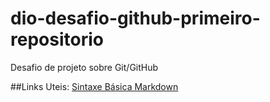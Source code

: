 # dio-desafio-github-primeiro-repositorio
Desafio de projeto sobre Git/GitHub

##Links Uteis:
[Sintaxe Básica Markdown](https://www.markdownguide.org/basic-syntax/) 
